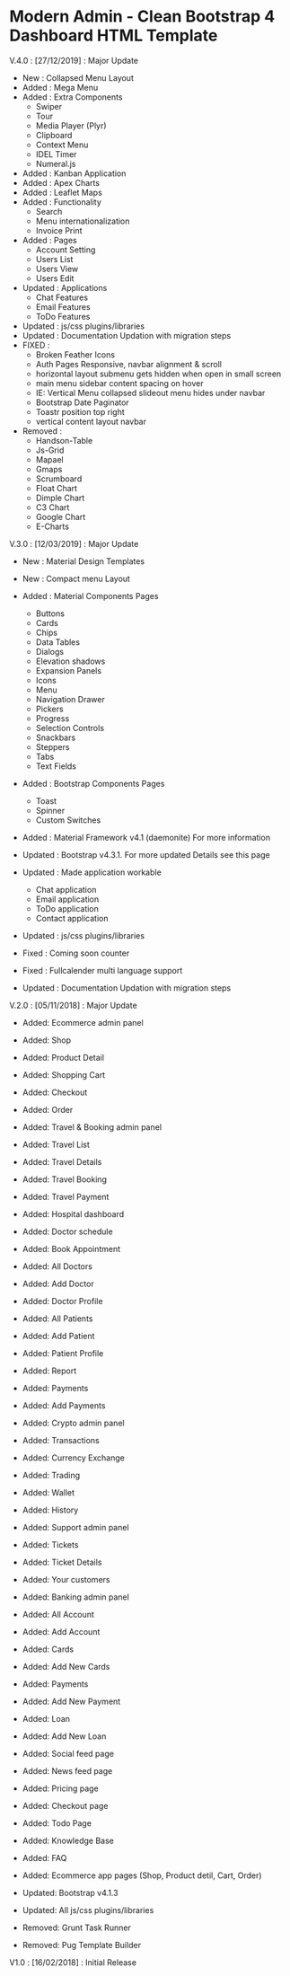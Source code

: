 # Modern Admin - Clean Bootstrap 4 Dashboard HTML Template

V.4.0 : [27/12/2019] : Major Update
- New : Collapsed Menu Layout
- Added : Mega Menu
- Added : Extra Components
	- Swiper
	- Tour
	- Media Player (Plyr)
	- Clipboard
	- Context Menu
	- IDEL Timer
	- Numeral.js
- Added : Kanban Application
- Added : Apex Charts
- Added : Leaflet Maps
- Added : Functionality
	- Search
	- Menu internationalization
	- Invoice Print
- Added : Pages
	- Account Setting
	- Users List
	- Users View
	- Users Edit
- Updated : Applications
	- Chat Features
	- Email Features
	- ToDo Features
- Updated : js/css plugins/libraries
- Updated : Documentation Updation with migration steps
- FIXED :
	- Broken Feather Icons
	- Auth Pages Responsive, navbar alignment & scroll
	- horizontal layout submenu gets hidden when open in small screen
	- main menu sidebar content spacing on hover
	- IE: Vertical Menu collapsed slideout menu hides under navbar
	- Bootstrap Date Paginator
	- Toastr position top right
	- vertical content layout navbar
- Removed :
	- Handson-Table
	- Js-Grid
	- Mapael
	- Gmaps
	- Scrumboard
	- Float Chart
	- Dimple Chart
	- C3 Chart
	- Google Chart
	- E-Charts

V.3.0 : [12/03/2019] : Major Update
- New : Material Design Templates
- New : Compact menu Layout
- Added : Material Components Pages
   - Buttons
   - Cards 
	- Chips
	- Data Tables
	- Dialogs
	- Elevation shadows
	- Expansion Panels
	- Icons
	- Menu
	- Navigation Drawer
	- Pickers
	- Progress
	- Selection Controls
	- Snackbars
	- Steppers
	- Tabs
	- Text Fields
- Added : Bootstrap Components Pages
   - Toast
   - Spinner
   - Custom Switches
- Added : Material Framework v4.1 (daemonite) For more information

- Updated : Bootstrap v4.3.1. For more updated Details see this page
- Updated : Made application workable
   - Chat application
   - Email application
   - ToDo application
   - Contact application
- Updated : js/css plugins/libraries

- Fixed : Coming soon counter
- Fixed : Fullcalender multi language support

- Updated : Documentation Updation with migration steps

V.2.0 : [05/11/2018] : Major Update
- Added: Ecommerce admin panel
- Added: Shop
- Added: Product Detail
- Added: Shopping Cart
- Added: Checkout
- Added: Order

- Added: Travel & Booking admin panel
- Added: Travel List
- Added: Travel Details
- Added: Travel Booking
- Added: Travel Payment

- Added: Hospital dashboard
- Added: Doctor schedule
- Added: Book Appointment
- Added: All Doctors
- Added: Add Doctor
- Added: Doctor Profile
- Added: All Patients
- Added: Add Patient
- Added: Patient Profile
- Added: Report
- Added: Payments
- Added: Add Payments

- Added: Crypto admin panel
- Added: Transactions
- Added: Currency Exchange
- Added: Trading
- Added: Wallet
- Added: History

- Added: Support admin panel
- Added: Tickets
- Added: Ticket Details
- Added: Your customers

- Added: Banking admin panel
- Added: All Account
- Added: Add Account
- Added: Cards
- Added: Add New Cards
- Added: Payments
- Added: Add New Payment
- Added: Loan
- Added: Add New Loan

- Added: Social feed page
- Added: News feed page
- Added: Pricing page
- Added: Checkout page
- Added: Todo Page
- Added: Knowledge Base
- Added: FAQ
- Added: Ecommerce app pages (Shop, Product detil, Cart, Order)

- Updated: Bootstrap v4.1.3
- Updated: All js/css plugins/libraries

- Removed: Grunt Task Runner
- Removed: Pug Template Builder

V1.0 : [16/02/2018] :  Initial Release